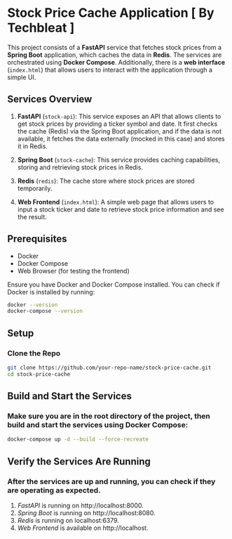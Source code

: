 # Stock Price Cache Application  [ By Techbleat ]

This project consists of a **FastAPI** service that fetches stock prices from a **Spring Boot** application, which caches the data in **Redis**. The services are orchestrated using **Docker Compose**. Additionally, there is a **web interface** (`index.html`) that allows users to interact with the application through a simple UI.

## Services Overview

1. **FastAPI** (`stock-api`): This service exposes an API that allows clients to get stock prices by providing a ticker symbol and date. It first checks the cache (Redis) via the Spring Boot application, and if the data is not available, it fetches the data externally (mocked in this case) and stores it in Redis.
   
2. **Spring Boot** (`stock-cache`): This service provides caching capabilities, storing and retrieving stock prices in Redis.

3. **Redis** (`redis`): The cache store where stock prices are stored temporarily.

4. **Web Frontend** (`index.html`): A simple web page that allows users to input a stock ticker and date to retrieve stock price information and see the result.

## Prerequisites

- Docker
- Docker Compose
- Web Browser (for testing the frontend)

Ensure you have Docker and Docker Compose installed. You can check if Docker is installed by running:

```bash
docker --version
docker-compose --version
```



## Setup
### Clone the Repo

```bash
git clone https://github.com/your-repo-name/stock-price-cache.git
cd stock-price-cache

```

## Build and Start the Services
### Make sure you are in the root directory of the project, then build and start the services using Docker Compose:

```bash
docker-compose up -d --build --force-recreate
```

## Verify the Services Are Running
### After the services are up and running, you can check if they are operating as expected.

1. *FastAPI* is running on http://localhost:8000.
2. *Spring Boot* is running on http://localhost:8080.
3. *Redis* is running on localhost:6379.
4. *Web Frontend* is available on http://localhost.
